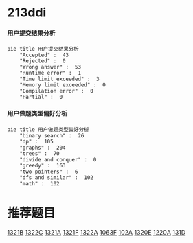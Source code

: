 # 213ddi

<!-- tabs:start -->



#### **用户提交结果分析**

```mermaid
pie title 用户提交结果分析
    "Accepted" :  43
    "Rejected" :  0
    "Wrong answer" :  53
    "Runtime error" :  1
    "Time limit exceeded" :  3
    "Memory limit exceeded" :  0
    "Compilation error" :  0
    "Partial" :  0
```

#### **用户做题类型偏好分析**

```mermaid
pie title 用户做题类型偏好分析
    "binary search" :  26
    "dp" :  105
    "graphs" :  204
    "trees" :  70
    "divide and conquer" :  0
    "greedy" :  163
    "two pointers" :  6
    "dfs and similar" :  102
    "math" :  102
```



<!-- tabs:end -->
# 推荐题目
[1321B](https://codeforces.com/contest/1321/problem/B)
[1322C](https://codeforces.com/contest/1322/problem/C)
[1321A](https://codeforces.com/contest/1321/problem/A)
[1321F](https://codeforces.com/contest/1321/problem/F)
[1322A](https://codeforces.com/contest/1322/problem/A)
[1063F](https://codeforces.com/contest/1063/problem/F)
[102A](https://codeforces.com/contest/102/problem/A)
[1320E](https://codeforces.com/contest/1320/problem/E)
[1220A](https://codeforces.com/contest/1220/problem/A)
[131D](https://codeforces.com/contest/131/problem/D)
